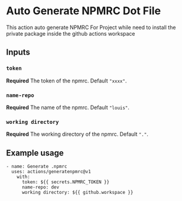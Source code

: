 # Auto Generate NPMRC Dot File

This action auto generate NPMRC For Project while need to install the private package inside the github actions workspace

## Inputs

### `token`

**Required** The token of the npmrc. Default `"xxxx"`.

### `name-repo`

**Required** The name of the npmrc. Default `"louis"`.

### `working directory`

**Required** The working directory of the npmrc. Default `"."`.

## Example usage
```
- name: Generate .npmrc
  uses: actions/generatenpmrc@v1
    with:
      token: ${{ secrets.NPMRC_TOKEN }}
      name-repo: dev
      working directory: ${{ github.workspace }}
```
